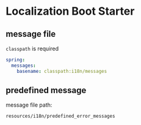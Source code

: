 # Localization Boot Starter

## message file

`classpath` is required

```yaml
spring:
  messages:
    basename: classpath:i18n/messages
```

## predefined message

message file path:

`resources/i18n/predefined_error_messages`
